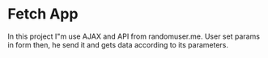 # Fetch App
In this project I"m use AJAX and API from randomuser.me. User set params in form then, he send it and gets data according to its parameters.

